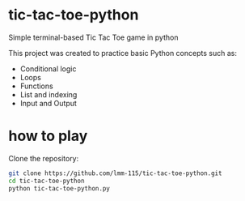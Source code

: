 # tic-tac-toe-python
Simple terminal-based Tic Tac Toe game in python

This project was created to practice basic Python concepts such as:
- Conditional logic<br>
- Loops<br>
- Functions<br>
- List and indexing<br>
- Input and Output<br>

# how to play
Clone the repository:
   ```bash
   git clone https://github.com/lmm-115/tic-tac-toe-python.git
   cd tic-tac-toe-python
   python tic-tac-toe-python.py
